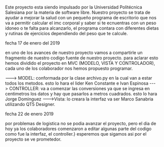 Este proyecto esta siendo impulsado por la Universidad Politécnica Salesiana por la materia de software libre. Nuestro proyecto se trata de ayudar a mejorar la salud con un pequeño programa de escritorio que nos va a permitir calcular el imc corporal y saber si te ecnuentras con un peso idoneo o te falta para alcanzarlo, el programa contara con diferentes dietas y rutinas de ejercicios dependiendo del peso que te calcule.

fecha 17 de enero del 2019

en uno de los avances de nuestro proyecto vamos a compartirle un fragmento de nuestro codigo fuente de nuestro proyecto.
para aclarar esto hemos dividido el proyecto en MVC (MODELO, VISTA Y CONTROLADOR), cada uno de los colaborador nos hemos propuesto programar.

---> MODEL: conformada por la clase archivo.py en la cual van a estar todos los metodos. esto lo hara el lider Ken Constante e Ivan Espinosa
---> CONTROLLER: va a comenzar las conversiones ya que se ingresa en centimetros los datos y hay que pasarlos a metros cuadrados. esto lo hara Jorge Dominguez
--->Vista: lo creara la interfaz va ser Marco Sanabria utilizando QT5 Designer.

fecha 22 de enero 2019

por problemas de logistica no se podia avanzar el proyecto, pero el dia de hoy ya los colaboradores comenzaron a editar algunas parte del codigo como fue la interfaz, el controller.}
esperemos que sigamos asi por el proyecto se ve prometedor.
